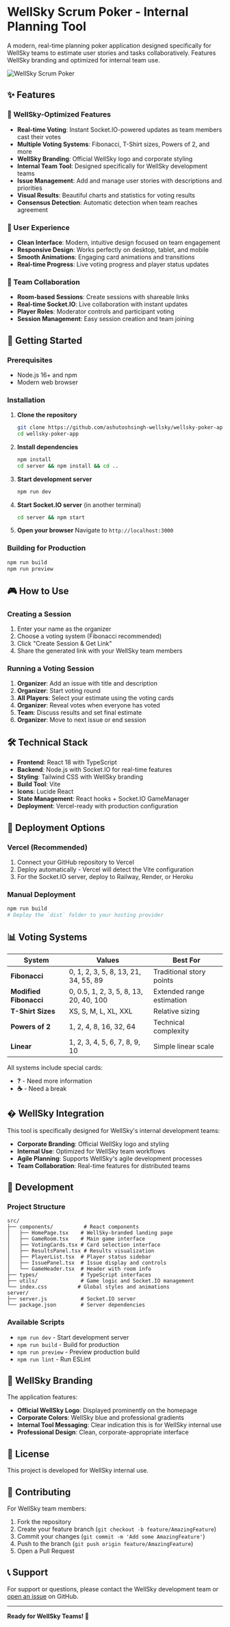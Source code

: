 # WellSky Scrum Poker - Internal Planning Tool

A modern, real-time planning poker application designed specifically for WellSky teams to estimate user stories and tasks collaboratively. Features WellSky branding and optimized for internal team use.

![WellSky Scrum Poker](https://via.placeholder.com/800x400/0066cc/ffffff?text=WellSky+Scrum+Poker)

## ✨ Features

### 🎯 WellSky-Optimized Features
- **Real-time Voting**: Instant Socket.IO-powered updates as team members cast their votes
- **Multiple Voting Systems**: Fibonacci, T-Shirt sizes, Powers of 2, and more
- **WellSky Branding**: Official WellSky logo and corporate styling
- **Internal Team Tool**: Designed specifically for WellSky development teams
- **Issue Management**: Add and manage user stories with descriptions and priorities
- **Visual Results**: Beautiful charts and statistics for voting results
- **Consensus Detection**: Automatic detection when team reaches agreement

### 🎨 User Experience
- **Clean Interface**: Modern, intuitive design focused on team engagement
- **Responsive Design**: Works perfectly on desktop, tablet, and mobile
- **Smooth Animations**: Engaging card animations and transitions
- **Real-time Progress**: Live voting progress and player status updates

### 👥 Team Collaboration
- **Room-based Sessions**: Create sessions with shareable links
- **Real-time Socket.IO**: Live collaboration with instant updates
- **Player Roles**: Moderator controls and participant voting
- **Session Management**: Easy session creation and team joining

## 🚀 Getting Started

### Prerequisites
- Node.js 16+ and npm
- Modern web browser

### Installation

1. **Clone the repository**
   ```bash
   git clone https://github.com/ashutoshsingh-wellsky/wellsky-poker-app.git
   cd wellsky-poker-app
   ```

2. **Install dependencies**
   ```bash
   npm install
   cd server && npm install && cd ..
   ```

3. **Start development server**
   ```bash
   npm run dev
   ```

4. **Start Socket.IO server** (in another terminal)
   ```bash
   cd server && npm start
   ```

5. **Open your browser**
   Navigate to `http://localhost:3000`

### Building for Production

```bash
npm run build
npm run preview
```

## 🎮 How to Use

### Creating a Session
1. Enter your name as the organizer
2. Choose a voting system (Fibonacci recommended)
3. Click "Create Session & Get Link"
4. Share the generated link with your WellSky team members

### Running a Voting Session
1. **Organizer**: Add an issue with title and description
2. **Organizer**: Start voting round
3. **All Players**: Select your estimate using the voting cards
4. **Organizer**: Reveal votes when everyone has voted
5. **Team**: Discuss results and set final estimate
6. **Organizer**: Move to next issue or end session

## 🛠️ Technical Stack

- **Frontend**: React 18 with TypeScript
- **Backend**: Node.js with Socket.IO for real-time features
- **Styling**: Tailwind CSS with WellSky branding
- **Build Tool**: Vite
- **Icons**: Lucide React
- **State Management**: React hooks + Socket.IO GameManager
- **Deployment**: Vercel-ready with production configuration

## 🚀 Deployment Options

### Vercel (Recommended)
1. Connect your GitHub repository to Vercel
2. Deploy automatically - Vercel will detect the Vite configuration
3. For the Socket.IO server, deploy to Railway, Render, or Heroku

### Manual Deployment
```bash
npm run build
# Deploy the `dist` folder to your hosting provider
```

## 📊 Voting Systems

| System | Values | Best For |
|--------|--------|----------|
| **Fibonacci** | 0, 1, 2, 3, 5, 8, 13, 21, 34, 55, 89 | Traditional story points |
| **Modified Fibonacci** | 0, 0.5, 1, 2, 3, 5, 8, 13, 20, 40, 100 | Extended range estimation |
| **T-Shirt Sizes** | XS, S, M, L, XL, XXL | Relative sizing |
| **Powers of 2** | 1, 2, 4, 8, 16, 32, 64 | Technical complexity |
| **Linear** | 1, 2, 3, 4, 5, 6, 7, 8, 9, 10 | Simple linear scale |

All systems include special cards:
- **?** - Need more information
- **☕** - Need a break

## � WellSky Integration

This tool is specifically designed for WellSky's internal development teams:
- **Corporate Branding**: Official WellSky logo and styling
- **Internal Use**: Optimized for WellSky team workflows
- **Agile Planning**: Supports WellSky's agile development processes
- **Team Collaboration**: Real-time features for distributed teams

## 🔧 Development

### Project Structure
```
src/
├── components/          # React components
│   ├── HomePage.tsx    # WellSky-branded landing page
│   ├── GameRoom.tsx    # Main game interface
│   ├── VotingCards.tsx # Card selection interface
│   ├── ResultsPanel.tsx # Results visualization
│   ├── PlayerList.tsx  # Player status sidebar
│   ├── IssuePanel.tsx  # Issue display and controls
│   └── GameHeader.tsx  # Header with room info
├── types/              # TypeScript interfaces
├── utils/              # Game logic and Socket.IO management
└── index.css          # Global styles and animations
server/
├── server.js           # Socket.IO server
└── package.json        # Server dependencies
```

### Available Scripts
- `npm run dev` - Start development server
- `npm run build` - Build for production
- `npm run preview` - Preview production build
- `npm run lint` - Run ESLint

## 🎨 WellSky Branding

The application features:
- **Official WellSky Logo**: Displayed prominently on the homepage
- **Corporate Colors**: WellSky blue and professional gradients
- **Internal Tool Messaging**: Clear indication this is for WellSky internal use
- **Professional Design**: Clean, corporate-appropriate interface

## 📝 License

This project is developed for WellSky internal use.

## 🤝 Contributing

For WellSky team members:
1. Fork the repository
2. Create your feature branch (`git checkout -b feature/AmazingFeature`)
3. Commit your changes (`git commit -m 'Add some AmazingFeature'`)
4. Push to the branch (`git push origin feature/AmazingFeature`)
5. Open a Pull Request

## 📞 Support

For support or questions, please contact the WellSky development team or [open an issue](../../issues) on GitHub.

---

**Ready for WellSky Teams! 🏢**
